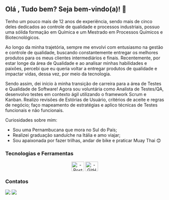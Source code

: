 ## Olá , Tudo bem? Seja bem-vindo(a)! :raising_hand:

Tenho um pouco mais de 12 anos de experiência, sendo mais de cinco deles dedicados ao controle de qualidade e processos industriais, possuo uma sólida formação em Química e um Mestrado em Processos Químicos e Biotecnológicos.

Ao longo da minha trajetória, sempre me envolvi com entusiasmo na gestão e controle de qualidade, buscando constantemente entregar os melhores produtos para os meus clientes intermediários e finais. 
Recentemente, por estar longe da área de Qualidade e ao analisar minhas habilidades e paixões, percebi que eu queria voltar a entregar produtos de qualidade e impactar vidas, dessa vez, por meio da tecnologia.

Sendo assim, dei início à minha transição de carreira para a área de Testes e Qualidade de Software! Agora sou voluntária como Analista de Testes/QA, desenvolvo testes em contexto ágil utilizando o framework Scrum e Kanban. Realizo revisões de Estórias de Usuário, critérios de aceite e regras de negócio; faço mapeamento de estratégias e aplico técnicas de Testes funcionais e não funcionais.

Curiosidades sobre mim:

- Sou uma Pernambucana que mora no Sul do País;
- Realizei graduação sanduíche na Itália e amo viajar;
- Sou apaixonada por fazer trilhas, andar de bike e praticar Muay Thai :blush:

### Tecnologias e Ferramentas
<div style="text-align:center;">
    <img style="display: inline-block;" align="center" alt="-Postman" height="30" width="40" src="https://cdn.jsdelivr.net/gh/devicons/devicon@latest/icons/postman/postman-plain.svg" />
    <img style="display: inline-block;" align="center" alt="-GitHub" height="30" width="40" src="https://cdn.jsdelivr.net/gh/devicons/devicon/icons/github/github-original.svg" />
</div>

### Contatos
<a href="https://www.linkedin.com/in/tamires-damascena/" target="_blank"><img src="https://img.shields.io/badge/-LinkedIn-%230077B5?style=for-the-badge&logo=linkedin&logoColor=white" target="_blank"></a>
<a href = "mailto:tamires.rob25@gmail.com"><img src="https://img.shields.io/badge/-Gmail-%23333?style=for-the-badge&logo=gmail&logoColor=white" target="_blank"></a>
 
<!---
tamires-damascena/tamires-damascena is a ✨ special ✨ repository because its `README.md` (this file) appears on your GitHub profile.
You can click the Preview link to take a look at your changes.
--->
